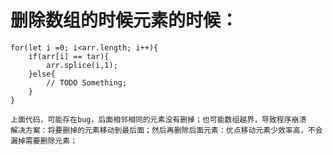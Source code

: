 # 删除数组的时候元素的时候：
    for(let i =0; i<arr.length; i++){
        if(arr[i] == tar){
            arr.splice(i,1);
        }else{
            // TODO Something;
        }
    }

    上面代码，可能存在bug，后面相邻相同的元素没有删掉；也可能数组越界，导致程序崩溃
    解决方案：将要删掉的元素移动到最后面；然后再删除后面元素：优点移动元素少效率高，不会漏掉需要删除元素；
